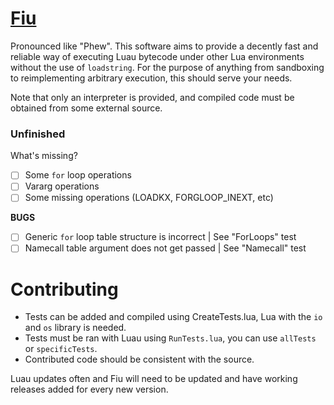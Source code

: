 # [Fiu](https://github.com/TheGreatSageEqualToHeaven/Fiu/blob/main/Source.lua)

Pronounced like "Phew". This software aims to provide a decently fast and reliable way of executing Luau bytecode under other Lua environments without the use of `loadstring`. For the purpose of anything from sandboxing to reimplementing arbitrary execution, this should serve your needs.

Note that only an interpreter is provided, and compiled code must be obtained from some external source.

### Unfinished

What's missing?
- [ ] Some `for` loop operations
- [ ] Vararg operations
- [ ] Some missing operations (LOADKX, FORGLOOP_INEXT, etc)

**BUGS**
- [ ] Generic `for` loop table structure is incorrect | See "ForLoops" test
- [ ] Namecall table argument does not get passed | See "Namecall" test

# Contributing

- Tests can be added and compiled using CreateTests.lua, Lua with the `io` and `os` library is needed.
- Tests must be ran with Luau using `RunTests.lua`, you can use `allTests` or `specificTests`.
- Contributed code should be consistent with the source.

<div>Luau updates often and Fiu will need to be updated and have working releases added for every new version.</div>
